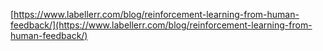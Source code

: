 [https://www.labellerr.com/blog/reinforcement-learning-from-human-feedback/](https://www.labellerr.com/blog/reinforcement-learning-from-human-feedback/)